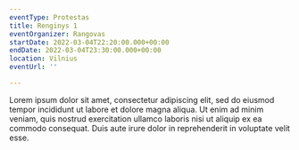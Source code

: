 ```yaml
---
eventType: Protestas
title: Renginys 1
eventOrganizer: Rangovas
startDate: 2022-03-04T22:20:00.000+00:00
endDate: 2022-03-04T23:30:00.000+00:00
location: Vilnius
eventUrl: ''

---
```

Lorem ipsum dolor sit amet, consectetur adipiscing elit, sed do eiusmod tempor incididunt ut labore et dolore magna aliqua. Ut enim ad minim veniam, quis nostrud exercitation ullamco laboris nisi ut aliquip ex ea commodo consequat. Duis aute irure dolor in reprehenderit in voluptate velit esse.